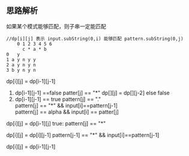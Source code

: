 ## 思路解析
如果某个模式能够匹配，则子串一定能匹配
```text 
//dp[i][j] 表示 input.subString(0,i) 能够匹配 pattern.subString(0,j)
    0 1 2 3 4 5 6
      c * a * b
0   y 
1 a y n y y
2 a y n y n
3 b y n y n

```


dp[i][j] = dp[i-1][j-1]

1. dp[i-1][j-1] ==false
    patter[j] == "*"    dp[][j] = dp[][j-2]
    else false
1. dp[i-1][j-1] == true
    pattern[j] == "."   
    pattern[j] == "*" && input[i]==pattern[j-1]  
    pattern[j] == alpha && input[i] == patter[j]

dp[i][j] = dp[i-1][j]
    true:
        pattern[j] == "*" 


dp[i][j] = dp[i][j-1]
    pattern[j-1] == "*" && input[i]==pattern[j-1]
    
dp[i][j] = dp[i-1][j-1]


